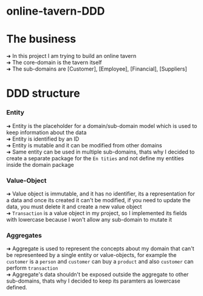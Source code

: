 # online-tavern-DDD

# The business

➜ In this project I am trying to build an online tavern <br>
➜ The core-domain is the tavern itself<br>
➜ The sub-domains are [Customer], [Employee], [Financial], [Suppliers]<br>

# DDD structure

### **Entity**

➜ Entity is the placeholder for a domain/sub-domain model which is used to keep information about the data<br>
➜ Entity is identified by an ID<br>
➜ Entity is mutable and it can be modified from other domains <br>
➜ Same entity can be used in multiple sub-domains, thats why I decided to create a separate package for the `En tities` and not define my entities inside the domain package<br>

### **Value-Object**

➜ Value object is immutable, and it has no identifier, its a representation for a data and once its created it can't be modified, if you need to update the data, you must delete it and create a new value object<br>
➜ `Transaction` is a value object in my project, so I implemented its fields with lowercase because I won't allow any sub-domain to mutate it<br>

### **Aggregates**

➜ Aggregate is used to represent the concepts about my domain that can't be representeed by a single entity or value-objects, for example the `customer` is a `person` and `customer` can buy a `product` and also `customer` can perform `transaction` <br>
➜ Aggregate's data shouldn't be exposed outside the aggregate to other sub-domains, thats why I decided to keep its paramters as lowercase defined.
